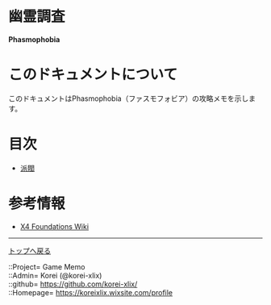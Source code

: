 # 幽霊調査
**Phasmophobia**  


# このドキュメントについて <a name="aHowto"></a>
このドキュメントはPhasmophobia（ファスモフォビア）の攻略メモを示します。  




# 目次 <a name="aMokuji"></a>
* [派閥](#aFaction)
















# 参考情報

* [X4 Foundations Wiki](https://wikiwiki.jp/x4fs/)





***
[トップへ戻る](/readme.md)  
  
::Project= Game Memo  
::Admin= Korei (@korei-xlix)  
::github= https://github.com/korei-xlix/  
::Homepage= https://koreixlix.wixsite.com/profile  
